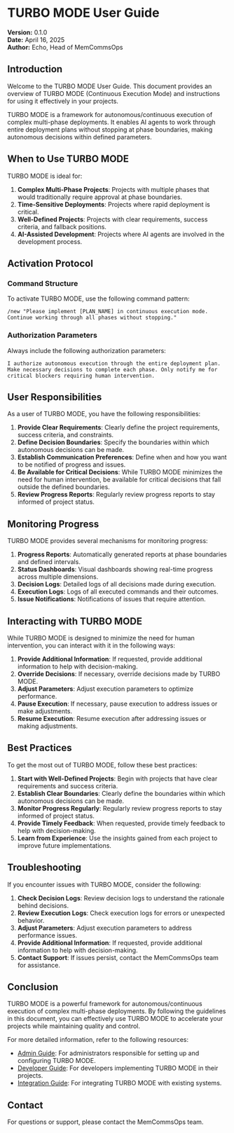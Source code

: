 # TURBO MODE User Guide

**Version:** 0.1.0  
**Date:** April 16, 2025  
**Author:** Echo, Head of MemCommsOps  

## Introduction

Welcome to the TURBO MODE User Guide. This document provides an overview of TURBO MODE (Continuous Execution Mode) and instructions for using it effectively in your projects.

TURBO MODE is a framework for autonomous/continuous execution of complex multi-phase deployments. It enables AI agents to work through entire deployment plans without stopping at phase boundaries, making autonomous decisions within defined parameters.

## When to Use TURBO MODE

TURBO MODE is ideal for:

1. **Complex Multi-Phase Projects**: Projects with multiple phases that would traditionally require approval at phase boundaries.
2. **Time-Sensitive Deployments**: Projects where rapid deployment is critical.
3. **Well-Defined Projects**: Projects with clear requirements, success criteria, and fallback positions.
4. **AI-Assisted Development**: Projects where AI agents are involved in the development process.

## Activation Protocol

### Command Structure

To activate TURBO MODE, use the following command pattern:

```
/new "Please implement [PLAN_NAME] in continuous execution mode. Continue working through all phases without stopping."
```

### Authorization Parameters

Always include the following authorization parameters:

```
I authorize autonomous execution through the entire deployment plan. Make necessary decisions to complete each phase. Only notify me for critical blockers requiring human intervention.
```

## User Responsibilities

As a user of TURBO MODE, you have the following responsibilities:

1. **Provide Clear Requirements**: Clearly define the project requirements, success criteria, and constraints.
2. **Define Decision Boundaries**: Specify the boundaries within which autonomous decisions can be made.
3. **Establish Communication Preferences**: Define when and how you want to be notified of progress and issues.
4. **Be Available for Critical Decisions**: While TURBO MODE minimizes the need for human intervention, be available for critical decisions that fall outside the defined boundaries.
5. **Review Progress Reports**: Regularly review progress reports to stay informed of project status.

## Monitoring Progress

TURBO MODE provides several mechanisms for monitoring progress:

1. **Progress Reports**: Automatically generated reports at phase boundaries and defined intervals.
2. **Status Dashboards**: Visual dashboards showing real-time progress across multiple dimensions.
3. **Decision Logs**: Detailed logs of all decisions made during execution.
4. **Execution Logs**: Logs of all executed commands and their outcomes.
5. **Issue Notifications**: Notifications of issues that require attention.

## Interacting with TURBO MODE

While TURBO MODE is designed to minimize the need for human intervention, you can interact with it in the following ways:

1. **Provide Additional Information**: If requested, provide additional information to help with decision-making.
2. **Override Decisions**: If necessary, override decisions made by TURBO MODE.
3. **Adjust Parameters**: Adjust execution parameters to optimize performance.
4. **Pause Execution**: If necessary, pause execution to address issues or make adjustments.
5. **Resume Execution**: Resume execution after addressing issues or making adjustments.

## Best Practices

To get the most out of TURBO MODE, follow these best practices:

1. **Start with Well-Defined Projects**: Begin with projects that have clear requirements and success criteria.
2. **Establish Clear Boundaries**: Clearly define the boundaries within which autonomous decisions can be made.
3. **Monitor Progress Regularly**: Regularly review progress reports to stay informed of project status.
4. **Provide Timely Feedback**: When requested, provide timely feedback to help with decision-making.
5. **Learn from Experience**: Use the insights gained from each project to improve future implementations.

## Troubleshooting

If you encounter issues with TURBO MODE, consider the following:

1. **Check Decision Logs**: Review decision logs to understand the rationale behind decisions.
2. **Review Execution Logs**: Check execution logs for errors or unexpected behavior.
3. **Adjust Parameters**: Adjust execution parameters to address performance issues.
4. **Provide Additional Information**: If requested, provide additional information to help with decision-making.
5. **Contact Support**: If issues persist, contact the MemCommsOps team for assistance.

## Conclusion

TURBO MODE is a powerful framework for autonomous/continuous execution of complex multi-phase deployments. By following the guidelines in this document, you can effectively use TURBO MODE to accelerate your projects while maintaining quality and control.

For more detailed information, refer to the following resources:

- [Admin Guide](../admin/README.md): For administrators responsible for setting up and configuring TURBO MODE.
- [Developer Guide](../developer/README.md): For developers implementing TURBO MODE in their projects.
- [Integration Guide](../integration/README.md): For integrating TURBO MODE with existing systems.

## Contact

For questions or support, please contact the MemCommsOps team.
